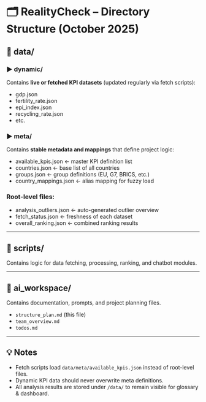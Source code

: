 # 🗂️ RealityCheck – Directory Structure (October 2025)

## 📁 data/

### ▶ dynamic/
Contains **live or fetched KPI datasets** (updated regularly via fetch scripts):
- gdp.json
- fertility_rate.json
- epi_index.json
- recycling_rate.json
- etc.

### ▶ meta/
Contains **stable metadata and mappings** that define project logic:
- available_kpis.json ← master KPI definition list
- countries.json ← base list of all countries
- groups.json ← group definitions (EU, G7, BRICS, etc.)
- country_mappings.json ← alias mapping for fuzzy load

### Root-level files:
- analysis_outliers.json ← auto-generated outlier overview
- fetch_status.json ← freshness of each dataset
- overall_ranking.json ← combined ranking results

---

## 📁 scripts/
Contains logic for data fetching, processing, ranking, and chatbot modules.

---

## 📁 ai_workspace/
Contains documentation, prompts, and project planning files.
- `structure_plan.md` (this file)
- `team_overview.md`
- `todos.md`

---

## 💡 Notes
- Fetch scripts load `data/meta/available_kpis.json` instead of root-level files.
- Dynamic KPI data should never overwrite meta definitions.
- All analysis results are stored under `/data/` to remain visible for glossary & dashboard.